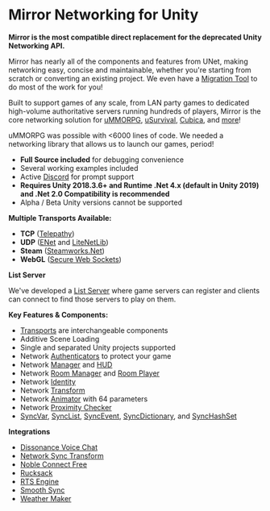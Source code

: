 # Mirror Networking for Unity

**Mirror is the most compatible direct replacement for the deprecated Unity Networking API.**

Mirror has nearly all of the components and features from UNet, making networking easy, concise and maintainable, whether you're starting from scratch or converting an existing project. We even have a [Migration Tool](General/Migration.md) to do most of the work for you!

Built to support games of any scale, from LAN party games to dedicated high-volume authoritative servers running hundreds of players, Mirror is the core networking solution for [uMMORPG](https://assetstore.unity.com/packages/templates/systems/ummorpg-51212), [uSurvival](https://assetstore.unity.com/packages/templates/systems/usurvival-95015), [Cubica](https://www.cubica.net/), and [more](https://mirror-networking.com/showcase/)!

uMMORPG was possible with \<6000 lines of code. We needed a networking library that allows us to launch our games, period!
-   **Full Source included** for debugging convenience
-   Several working examples included
-   Active [Discord](https://discord.gg/2BvnM4R) for prompt support
-   **Requires Unity 2018.3.6+ and Runtime .Net 4.x (default in Unity 2019) and .Net 2.0 Compatibility is recommended**
-   Alpha / Beta Unity versions cannot be supported

**Multiple Transports Available:**
-   **TCP** ([Telepathy](Transports/Telepathy.md))
-   **UDP** ([ENet](Transports/Ignorance.md) and [LiteNetLib](Transports/LiteNetLib4Mirror.md))
-   **Steam** ([Steamworks.Net](Transports/Fizzy.md))
-   **WebGL** ([Secure Web Sockets](Transports/WebSockets.md))

**List Server**

We've developed a [List Server](https://mirror-networking.com/list-server/) where game servers can register and clients can connect to find those servers to play on them.

**Key Features & Components:**
-   [Transports](Transports/index.md) are interchangeable components
-   Additive Scene Loading
-   Single and separated Unity projects supported
-   Network [Authenticators](Guides/Authentication.md) to protect your game
-   Network [Manager](Components/NetworkManager.md) and [HUD](Components/NetworkManagerHUD.md)
-   Network [Room Manager](Components/NetworkRoomManager.md) and [Room Player](Components/NetworkRoomPlayer.md)
-   Network [Identity](Components/NetworkIdentity.md)
-   Network [Transform](Components/NetworkTransform.md)
-   Network [Animator](Components/NetworkAnimator.md) with 64 parameters
-   Network [Proximity Checker](Components/NetworkProximityChecker.md)
-   [SyncVar](Guides/Sync/SyncVars.md), [SyncList](Guides/Sync/SyncLists.md), [SyncEvent](Guides/Sync/SyncEvent.md), [SyncDictionary](Guides/Sync/SyncDictionary.md), and [SyncHashSet](Guides/Sync/SyncHashSet.md)

**Integrations**
-   [Dissonance Voice Chat](https://assetstore.unity.com/packages/tools/audio/dissonance-voice-chat-70078)
-   [Network Sync Transform](https://github.com/emotitron/NetworkSyncTransform)
-   [Noble Connect Free](https://assetstore.unity.com/packages/tools/network/noble-connect-free-141599)
-   [Rucksack](https://assetstore.unity.com/packages/templates/systems/rucksack-multiplayer-inventory-system-114921)
-   [RTS Engine](https://assetstore.unity.com/packages/templates/packs/rts-engine-79732)
-   [Smooth Sync](https://assetstore.unity.com/packages/tools/network/smooth-sync-96925)
-   [Weather Maker](https://assetstore.unity.com/packages/tools/particles-effects/weather-maker-unity-weather-system-sky-water-volumetric-clouds-a-60955)

